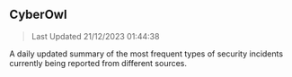 ## CyberOwl 
> Last Updated 21/12/2023 01:44:38 


A daily updated summary of the most frequent types of security incidents currently being reported from different sources.


